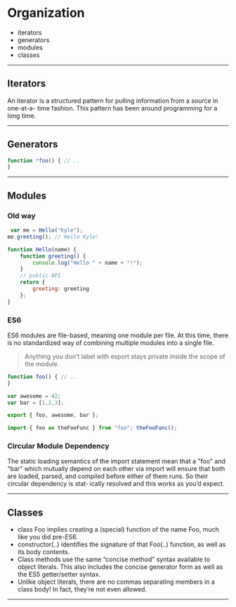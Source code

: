 # Organization

+ iterators
+ generators
+ modules
+ classes

---

## Iterators

An iterator is a structured pattern for pulling information from a source in one-at-a- time fashion. This pattern has been around programming for a long time.

---

## Generators

```js
function *foo() { // ..
}
```

---

## Modules

### Old way

```js
 var me = Hello("Kyle");
me.greeting(); // Hello Kyle!

function Hello(name) {
    function greeting() {
        console.log("Hello " + name + "!");
    }
    // public API
    return {
        greeting: greeting
    };
}
```

### ES6

ES6 modules are file-based, meaning one module per file. At this time, there is no standardized way of combining multiple modules into a single file.

> Anything you don’t label with export stays private inside the scope of the module.

```js
function foo() { // ..
}

var awesome = 42;
var bar = [1,2,3];

export { foo, awesome, bar };
```

```js
import { foo as theFooFunc } from "foo"; theFooFunc();
```

### Circular Module Dependency

The static loading semantics of the import statement mean that a "foo" and "bar" which mutually depend on each other via import will ensure that both are loaded, parsed, and compiled before either of them runs. So their circular dependency is stat‐ ically resolved and this works as you’d expect.

---

## Classes

+ class Foo implies creating a (special) function of the name Foo, much like you did pre-ES6.
+ constructor(..) identifies the signature of that Foo(..) function, as well as its body contents.
+ Class methods use the same “concise method” syntax available to object literals. This also includes the concise generator form as well as the ES5 getter/setter syntax.
+ Unlike object literals, there are no commas separating members in a class body! In fact, they’re not even allowed.

---